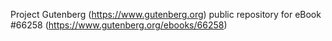 Project Gutenberg (https://www.gutenberg.org) public repository for
eBook #66258 (https://www.gutenberg.org/ebooks/66258)
